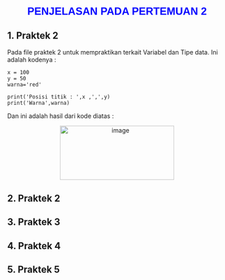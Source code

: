 <h1 align="center" style="color:blue; font-size:24px; font-family:Arial; font-weight:bold;">
PENJELASAN PADA PERTEMUAN 2
</h1>


## 1. Praktek 2
   
Pada file praktek 2 untuk mempraktikan terkait Variabel dan Tipe data.
Ini adalah kodenya :

    x = 100
    y = 50
    warna='red'
    
    print('Posisi titik : ',x ,',',y)
    print('Warna',warna)

Dan ini adalah hasil dari kode diatas :

<p align="center"><img width="262" height="124" alt="image" src="https://github.com/user-attachments/assets/e703b09f-28ce-49db-ad16-46fb56459104" /></p>

## 2. Praktek 2
   
## 3. Praktek 3
## 4. Praktek 4
## 5. Praktek 5
